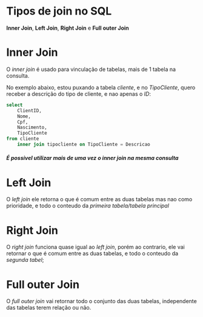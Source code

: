 # Tipos de join no SQL

**Inner Join**, **Left Join**, **Right Join** e **Full outer Join**


# **Inner Join**

O *inner join* é usado para vinculação de tabelas, mais de 1 tabela na consulta.

No exemplo abaixo, estou puxando a tabela *cliente*, e no *TipoCliente*, quero receber a descrição do tipo de cliente, e nao apenas o *ID*:

```SQL
select
    ClientID,
    Nome,
    Cpf,
    Nascimento,
    TipoCliente
from cliente
    inner join tipocliente on TipoCliente = Descricao

```
#### *É possivel utilizar mais de uma vez o inner join na mesma consulta*


# **Left Join**

O *left join* ele retorna o que é comum entre as duas tabelas mas nao como prioridade, e todo o conteudo da *primeira tabela/tabela principal*

# **Right Join**

O *right join* funciona quase igual ao *left join*, porém ao contrario, ele vai retornar o que é comum entre as duas tabelas, e todo o conteudo da *segunda tabel*;

# **Full outer Join**

O *full outer join* vai retornar todo o conjunto das duas tabelas, independente das tabelas terem relação ou não.